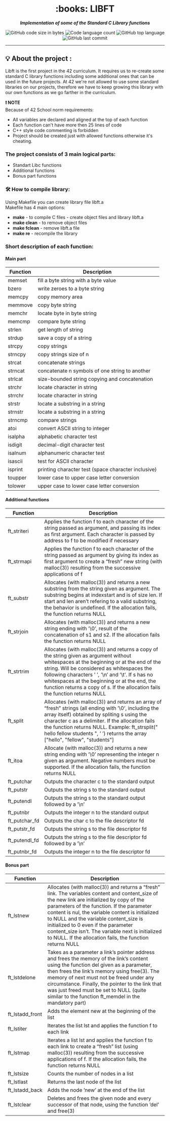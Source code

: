 
<h1 align="center">
	:books: LIBFT
</h1>

<p align="center">
<b><i>Implementation of some of the Standard C Library functions</i></b><br>
</p>

<p align="center">
	<img alt="GitHub code size in bytes" src="https://img.shields.io/github/languages/code-size/Bettercallous/libft?color=red" />
	<img alt="Code language count" src="https://img.shields.io/github/languages/count/Bettercallous/libft?color=yellow" />
	<img alt="GitHub top language" src="https://img.shields.io/github/languages/top/Bettercallous/libft?color=blue" />
	<img alt="GitHub last commit" src="https://img.shields.io/github/last-commit/Bettercallous/libft?color=green" />
</p>

---

## 💡 About the project :

Libft is the first project in the 42 curriculum. It requires us to re-create some standard C library functions including some additional ones that can be used in the future projects.
At 42 we're not allowed to use some standard libraries on our projects, therefore we have to keep growing this library with our own functions as we go farther in the curriculum.

**:heavy_exclamation_mark: NOTE** <br />
Because of 42 School norm requirements: <br />
* All variables are declared and aligned at the top of each function <br />
* Each function can't have more then 25 lines of code <br />
* C++ style code commenting is forbidden <br />
* Project should be created just with allowed functions otherwise it's cheating. <br />

### The project consists of 3 main logical parts:
* Standart Libc functions
* Additional functions
* Bonus part functions

### 🛠️ How to compile library:

Using Makefile you can create library file libft.a<br/>
Makefile has 4 main options:<br/>
* **make** - to compile C files - create object files and library libft.a<br/>
* **make clean** - to remove object files<br/>
* **make fclean** - remove libft.a file<br/>
* **make re** - recompile the library<br/>

### Short description of each function:

#### Main part

| Function      | Description                                                                           |
| ------------- | --------------------------------------------------------------------------------------| 
| memset | fill a byte string with a byte value |
| bzero | write zeroes to a byte string |
| memcpy | copy memory area |
| memmove | copy byte string |
| memchr | locate byte in byte string |
| memcmp | compare byte string |
| strlen | get length of string |
| strdup | save a copy of a string |
| strcpy | copy strings |
| strncpy | copy strings size of n |
| strcat | concatenate strings |
| strncat | concatenate n symbols of one string to another |
| strlcat | size-bounded string copying and concatenation |
| strchr | locate character in string |
| strrchr | locate character in string |
| strstr | locate a substring in a string |
| strnstr | locate a substring in a string |
| strncmp | compare strings |
| atoi | convert ASCII string to integer |
| isalpha | alphabetic character test |
| isdigit | decimal-digit character test |
| isalnum | alphanumeric character test |
| isascii | test for ASCII character |
| isprint | printing character test (space character inclusive) |
| toupper | lower case to upper case letter conversion |
| tolower | upper case to lower case letter conversion |

#### Additional functions

| Function      | Description                                                                           |
| ------------- | --------------------------------------------------------------------------------------| 
| ft_striteri   | Applies the function f to each character of the string passed as argument, and passing its index as first argument. Each character is passed by address to f to be modified if necessary |
| ft_strmapi    | Applies the function f to each character of the string passed as argument by giving its index as first argument to create a “fresh” new string (with malloc(3)) resulting from the successive applications of f |
| ft_substr     | Allocates (with malloc(3)) and returns a new substring from the string given as argument. The substring begins at indexstart and is of size len. If start and len aren’t refering to a valid substring, the behavior is undefined. If the allocation fails, the function returns NULL |
| ft_strjoin    | Allocates (with malloc(3)) and returns a new string ending with ’\0’, result of the concatenation of s1 and s2. If the allocation fails the function returns NULL |
| ft_strtrim    | Allocates (with malloc(3)) and returns a copy of the string given as argument without whitespaces at the beginning or at the end of the string. Will be considered as whitespaces the following characters ’ ’, ’\n’ and ’\t’. If s has no whitespaces at the beginning or at the end, the function returns a copy of s. If the allocation fails the function returns NULL |
| ft_split      | Allocates (with malloc(3)) and returns an array of “fresh” strings (all ending with ’\0’, including the array itself) obtained by spliting s using the character c as a delimiter. If the allocation fails the function returns NULL. Example: ft_strsplit(" hello fellow    students ", ’ ’) returns the array ["hello", "fellow", "students"] |
| ft_itoa       | Allocate (with malloc(3)) and returns a new string ending with ’\0’ representing the integer n given as argument. Negative numbers must be supported. If the allocation fails, the function returns NULL |
| ft_putchar    | Outputs the character c to the standard output |
| ft_putstr     | Outputs the string s to the standard output |
| ft_putendl    | Outputs the string s to the standard output followed by a ’\n’ |
| ft_putnbr     | Outputs the integer n to the standard output |
| ft_putchar_fd | Outputs the char c to the file descriptor fd |
| ft_putstr_fd  | Outputs the string s to the file descriptor fd |
| ft_putendl_fd | Outputs the string s to the file descriptor fd followed by a ’\n’ |
| ft_putnbr_fd  | Outputs the integer n to the file descriptor fd |

#### Bonus part

| Function        | Description                                                                           |
| --------------- | --------------------------------------------------------------------------------------| 
| ft_lstnew       | Allocates (with malloc(3)) and returns a “fresh” link. The variables content and content_size of the new link are initialized by copy of the parameters of the function. If the parameter content is nul, the variable content is initialized to NULL and the variable content_size is initialized to 0 even if the parameter content_size isn’t. The variable next is initialized to NULL. If the allocation fails, the function returns NULL |
| ft_lstdelone    | Takes as a parameter a link’s pointer address and frees the memory of the link’s content using the function del given as a parameter, then frees the link’s memory using free(3). The memory of next must not be freed under any circumstance. Finally, the pointer to the link that was just freed must be set to NULL (quite similar to the function ft_memdel in the mandatory part) |
| ft_lstadd_front | Adds the element new at the beginning of the list |
| ft_lstiter      | Iterates the list lst and applies the function f to each link |
| ft_lstmap       | Iterates a list lst and applies the function f to each link to create a “fresh” list (using malloc(3)) resulting from the successive applications of f. If the allocation fails, the function returns NULL |
| ft_lstsize      | Counts the number of nodes in a list |
| ft_lstlast      | Returns the last node of the list |
| ft_lstadd_back  | Adds the node ’new’ at the end of the list |
| ft_lstclear     | Deletes and frees the given node and every successor of that node, using the function ’del’ and free(3) |
